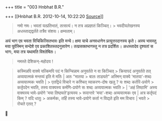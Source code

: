 +++
title = "003 Hnbhat B.R."

+++
[[Hnbhat B.R.	2012-10-14, 10:22:20 [Source](https://groups.google.com/g/bvparishat/c/uFRqtQSvW_U)]]



  

> नमो नमः। भवतां यत्प्रतिभातं, तत्सत्यं। न तत्र अप्रज्ञातं किञ्चित्। > भवदीयलेखनस्य अधस्ताद्यद्वर्तते तत्रैव संशयः। क्षम्यताम्।

  
अयं भाग एव भवता विचिकित्सितभावः इति मन्ये। क्षमा याचे अनवधानेन प्रत्युत्तरदानस्य कृते। अस्य भावस्तु मया पूर्वस्मिन् सन्देशे एव प्रकाशितस्तदनुसारेण। तत्प्रसक्तभागस्तु न तत्र प्रदर्शितः। अधस्तादेव दृश्यतां स भागः, मया तत्र यथामति विश्लेषितः।

  

  

>   
> नमस्ते देशिकन्-महोदय !  

> कस्मिन्नपि वाक्ये यत्किमपि पदं न किन्चिन्नाम अनुवर्तते न वा किञ्चित् > क्रियापदं अनुवर्तते तत् अव्ययात्मकं मन्तव्यं इति मे मतिः \| अतः "मातया > बालः ताड्यते" अस्मिन् वाक्ये 'मातया'-शब्दः अव्ययात्मकः भवति \| > एतद्विधे विचारे न कश्चित् व्याकरण-दोषः खलु ? यः शब्दः कर्तरि-प्रयोगे > कर्तृपदेन भवति, तस्य वाक्यस्य कर्मणि-प्रयोगे सः शब्दः अव्ययात्मकः भवति > \| 'अहं तिष्ठामि' अस्य वाक्यस्य भावे-प्रयोगे 'मया तिष्ठ्यते'इत्यस्य > रूपान्तरे 'मया'-शब्दः अव्ययात्मकः एव \| अत्र कर्तृपदं किम् ? यदि धातुः > अकर्मकः, तर्हि तस्य भावे-प्रयोगे कर्ता न विद्यते इति मम विचारः \| भवते > रोचते एतत् ?



